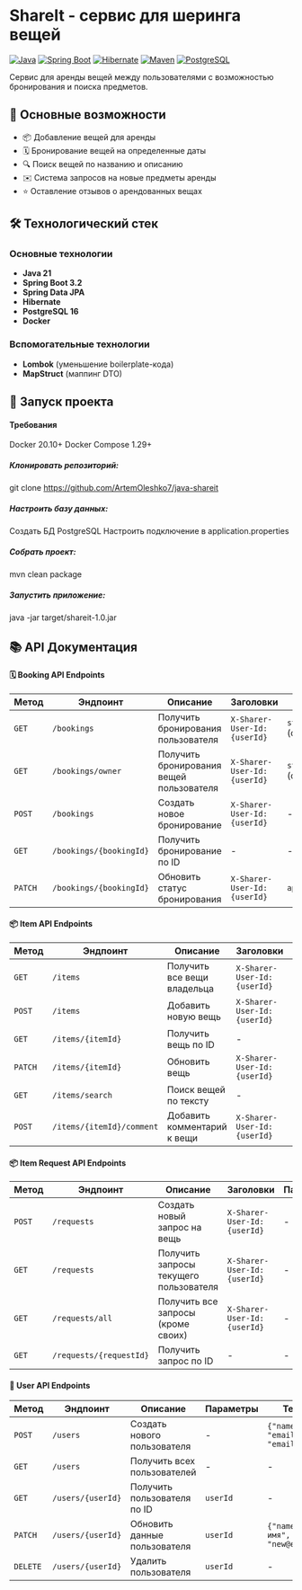 # ShareIt - сервис для шеринга вещей

[![Java](https://img.shields.io/badge/Java-21-blue)](https://openjdk.org/)
[![Spring Boot](https://img.shields.io/badge/Spring_Boot-3.2-green)](https://spring.io/projects/spring-boot)
[![Hibernate](https://img.shields.io/badge/Hibernate-6.4-lightgrey)](https://hibernate.org/)
[![Maven](https://img.shields.io/badge/Maven-3.9-red)](https://maven.apache.org/)
[![PostgreSQL](https://img.shields.io/badge/PostgreSQL-16-blue)](https://www.postgresql.org/)

Сервис для аренды вещей между пользователями с возможностью бронирования и поиска предметов.

## 📌 Основные возможности

- 📦 Добавление вещей для аренды
- 🗓 Бронирование вещей на определенные даты
- 🔍 Поиск вещей по названию и описанию
- ✉️ Система запросов на новые предметы аренды
- ⭐ Оставление отзывов о арендованных вещах

## 🛠 Технологический стек

### Основные технологии
- **Java 21**
- **Spring Boot 3.2**
- **Spring Data JPA**
- **Hibernate**
- **PostgreSQL 16**
- **Docker**

### Вспомогательные технологии
- **Lombok** (уменьшение boilerplate-кода)
- **MapStruct** (маппинг DTO)

## 🚀 Запуск проекта

#### Требования
Docker 20.10+
Docker Compose 1.29+

##### Клонировать репозиторий:
git clone https://github.com/ArtemOleshko7/java-shareit

##### Настроить базу данных:
Создать БД PostgreSQL
Настроить подключение в application.properties

##### Собрать проект:
mvn clean package

##### Запустить приложение:
java -jar target/shareit-1.0.jar

## 📚 API Документация

#### 🗓 Booking API Endpoints

| Метод  | Эндпоинт | Описание | Заголовки | Параметры |
|--------|----------|----------|-----------|-----------|
| `GET` | `/bookings` | Получить бронирования пользователя | `X-Sharer-User-Id: {userId}` | `state=all` (опционально) |
| `GET` | `/bookings/owner` | Получить бронирования вещей пользователя | `X-Sharer-User-Id: {userId}` | `state=all` (опционально) |
| `POST` | `/bookings` | Создать новое бронирование | `X-Sharer-User-Id: {userId}` | - |
| `GET` | `/bookings/{bookingId}` | Получить бронирование по ID | - | - |
| `PATCH` | `/bookings/{bookingId}` | Обновить статус бронирования | `X-Sharer-User-Id: {userId}` | `approved=true/false` |

#### 📦 Item API Endpoints

| Метод  | Эндпоинт | Описание | Заголовки | Параметры |
|--------|----------|----------|-----------|-----------|
| `GET` | `/items` | Получить все вещи владельца | `X-Sharer-User-Id: {userId}` | - |
| `POST` | `/items` | Добавить новую вещь | `X-Sharer-User-Id: {userId}` | - |
| `GET` | `/items/{itemId}` | Получить вещь по ID | - | - |
| `PATCH` | `/items/{itemId}` | Обновить вещь | `X-Sharer-User-Id: {userId}` | - |
| `GET` | `/items/search` | Поиск вещей по тексту | - | `text={searchQuery}` |
| `POST` | `/items/{itemId}/comment` | Добавить комментарий к вещи | `X-Sharer-User-Id: {userId}` | - |

#### 📦 Item Request API Endpoints

| Метод  | Эндпоинт | Описание | Заголовки | Параметры |
|--------|----------|----------|-----------|-----------|
| `POST` | `/requests` | Создать новый запрос на вещь | `X-Sharer-User-Id: {userId}` | - |
| `GET` | `/requests` | Получить запросы текущего пользователя | `X-Sharer-User-Id: {userId}` | - |
| `GET` | `/requests/all` | Получить все запросы (кроме своих) | `X-Sharer-User-Id: {userId}` | - |
| `GET` | `/requests/{requestId}` | Получить запрос по ID | - | - |

#### 👥 User API Endpoints

| Метод  | Эндпоинт | Описание | Параметры | Тело запроса |
|--------|----------|----------|-----------|--------------|
| `POST` | `/users` | Создать нового пользователя | - | `{"name": "Имя", "email": "email@example.com"}` |
| `GET` | `/users` | Получить всех пользователей | - | - |
| `GET` | `/users/{userId}` | Получить пользователя по ID | `userId` | - |
| `PATCH` | `/users/{userId}` | Обновить данные пользователя | `userId` | `{"name": "Новое имя", "email": "new@example.com"}` |
| `DELETE` | `/users/{userId}` | Удалить пользователя | `userId` | - |
